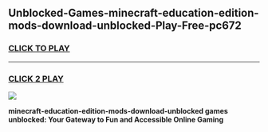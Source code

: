 
## Unblocked-Games-minecraft-education-edition-mods-download-unblocked-Play-Free-pc672
<h3>
<a href="https://premium76.site?title=minecraft-education-edition-mods-download-unblocked&ref=18A1">CLICK TO PLAY</a></h3>
<hr>

<h3>
<a href="https://premium76.site?title=minecraft-education-edition-mods-download-unblocked&ref=18A1">CLICK 2 PLAY</a>
  
</h3>

<a href="https://premium76.site?title=minecraft-education-edition-mods-download-unblocked&ref=18A1"><img src="https://clearcache.store/games.png"></a>


**minecraft-education-edition-mods-download-unblocked games unblocked: Your Gateway to Fun and Accessible Online Gaming**
